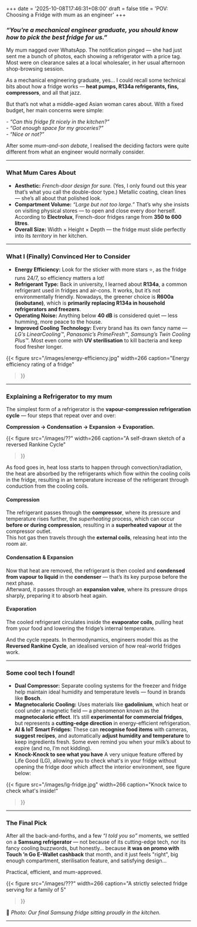 +++
date = '2025-10-08T17:46:31+08:00'
draft = false
title = 'POV: Choosing a Fridge with mum as an engineer'
+++

### *“You’re a mechanical engineer graduate, you should know how to pick the best fridge for us.”*

My mum nagged over WhatsApp. The notification pinged — she had just sent me a bunch of photos, each showing a refrigerator with a price tag. Most were on clearance sales at a local wholesaler, in her usual afternoon shop-browsing session.

As a mechanical engineering graduate, yes... I could recall some technical bits about how a fridge works — **heat pumps, R134a refrigerants, fins, compressors**, and all that jazz.

But that’s not what a middle-aged Asian woman cares about. With a fixed budget, her main concerns were simple:

*- “Can this fridge fit nicely in the kitchen?”*  
*- “Got enough space for my groceries?”*  
*- “Nice or not?”*

After some *mum-and-son debate*, I realised the deciding factors were quite different from what an engineer would normally consider.

---

### What Mum Cares About

* **Aesthetic:** *French-door design for sure.* (Yes, I only found out this year that’s what you call the double-door type.) Metallic coating, clean lines — she’s all about that polished look.  
* **Compartment Volume:** *“Large but not too large.”* That’s why she insists on visiting physical stores — to open and close every door herself. According to **Electrolux**, French-door fridges range from **350 to 600 litres**.  
* **Overall Size:** Width × Height × Depth — the fridge must slide perfectly into its *territory* in her kitchen.

---

### What I (Finally) Convinced Her to Consider

* **Energy Efficiency:** Look for the sticker with more stars ⭐, as the fridge runs 24/7, so efficiency matters a lot! 
* **Refrigerant Type:** Back in university, I learned about **R134a**, a common refrigerant used in fridges and air-cons. It works, but it’s not environmentally friendly. Nowadays, the greener choice is **R600a (isobutane)**, which is **primarily replacing R134a in household refrigerators and freezers**.  
* **Operating Noise:** Anything below **40 dB** is considered quiet — less humming, more peace to the house.
* **Improved Cooling Technology:** Every brand has its own fancy name — *LG’s LinearCooling™*, *Panasonic’s PrimeFresh™*, *Samsung’s Twin Cooling Plus™*. Most even come with **UV sterilisation** to kill bacteria and keep food fresher longer.

{{< figure
  src="/images/energy-efficiency.jpg"
  width=266
  caption="Energy efficiency rating of a fridge"
>}}

---

### Explaining a Refrigerator to my mum 

The simplest form of a refrigerator is the **vapour-compression refrigeration cycle** — four steps that repeat over and over:

**Compression → Condensation → Expansion → Evaporation.**

{{< figure
  src="/images/??"
  width=266
  caption="A self-drawn sketch of a reversed Rankine Cycle"
>}}

As food goes in,  heat loss starts to happen through convection/radiation, the heat are absorbed by the refrigerants which flow within the cooling coils in the fridge, resulting in an temperature increase of the refrigerant through conduction from the cooling coils.

#### Compression
The refrigerant passes through the **compressor**, where its pressure and temperature rises further, the *superheating* process, which can occur **before or during compression**, resulting in a **superheated vapour** at the compressor outlet.  
This hot gas then travels through the **external coils**, releasing heat into the room air.

#### Condensation & Expansion
Now that heat are removed, the refrigerant is then cooled and **condensed from vapour to liquid** in the **condenser** — that’s its key purpose before the next phase.  
Afterward, it passes through an **expansion valve**, where its pressure drops sharply, preparing it to absorb heat again.

#### Evaporation
The cooled refrigerant circulates inside the **evaporator coils**, pulling heat from your food and lowering the fridge’s internal temperature.

And the cycle repeats.
In thermodynamics, engineers model this as the **Reversed Rankine Cycle**, an idealised version of how real-world fridges work.

---

### Some cool tech I found!

* **Dual Compressor:** Separate cooling systems for the freezer and fridge help maintain ideal humidity and temperature levels — found in brands like **Bosch**.  
* **Magnetocaloric Cooling:** Uses materials like **gadolinium**, which heat or cool under a magnetic field — a phenomenon known as the **magnetocaloric effect**. It’s still **experimental for commercial fridges**, but represents a **cutting-edge direction** in energy-efficient refrigeration.  
* **AI & IoT Smart Fridges:** These can **recognise food items** with cameras, **suggest recipes**, and automatically **adjust humidity and temperature** to keep ingredients fresh. Some even remind you when your milk’s about to expire (and no, I’m not kidding).
* **Knock-Knock to see what you have** A very unique feature offered by Life Good (LG), allowing you to check what's in your fridge without opening the fridge door which affect the interior environment, see figure below:    

{{< figure
  src="/images/lg-fridge.jpg"
  width=266
  caption="Knock twice to check what's inside!"
>}}

---

### The Final Pick

After all the back-and-forths, and a few *“I told you so”* moments, we settled on a **Samsung refrigerator** — not because of its cutting-edge tech, nor its fancy cooling buzzwords, but honestly… because **it was on promo with Touch ’n Go E-Wallet cashback** that month, and it just feels "right", big enough compartment, sterilisation feature, and satisfying design...

Practical, efficient, and mum-approved.

{{< figure
  src="/images/???"
  width=266
  caption="A strictly selected fridge serving for a family of 5"
>}}

📸 *Photo: Our final Samsung fridge sitting proudly in the kitchen.*

---
